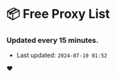 # :package: Free Proxy List
### Updated every 15 minutes.

- Last updated: `2024-07-10 01:52`

:heart:
